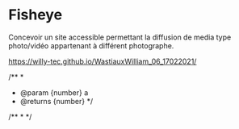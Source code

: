 # Fisheye

Concevoir un site accessible permettant la diffusion de media type photo/vidéo appartenant à différent photographe.

https://willy-tec.github.io/WastiauxWilliam_06_17022021/


/**
 * 
 * @param {number} a
 * @returns {number}
 */

/**
  * 
 */